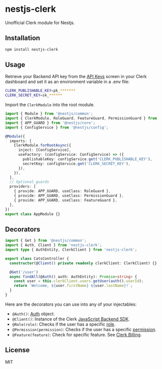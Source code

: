 # nestjs-clerk

Unofficial Clerk module for Nestjs.

## Installation

```bash
npm install nestjs-clerk
```

## Usage

Retrieve your Backend API key from the [API Keys](https://dashboard.clerk.com/last-active?path=api-keys) screen in your Clerk dashboard and set it as an environment variable in a .env file:

```sh
CLERK_PUBLISHABLE_KEY=pk_*******
CLERK_SECRET_KEY=sk_******
```

Import the `ClerkModule` into the root module.

```ts
import { Module } from '@nestjs/common';
import { ClerkModule, RoleGuard, FeatureGuard, PermissionGuard } from 'nestjs-clerk';
import { APP_GUARD } from '@nestjs/core';
import { ConfigService } from '@nestjs/config';

@Module({
  imports: [
    ClerkModule.forRootAsync({
      inject: [ConfigService],
      useFactory: (configService: ConfigService) => ({
        publishableKey: configService.get('CLERK_PUBLISHABLE_KEY'),
        secretKey: configService.get('CLERK_SECRET_KEY'),
      }),
    }),
  ],
  // Optional guards
  providers: [
    { provide: APP_GUARD, useClass: RoleGuard },
    { provide: APP_GUARD, useClass: PermissionGuard },
    { provide: APP_GUARD, useClass: FeatureGuard },
  ],
})
export class AppModule {}
```

## Decorators

```ts
import { Get } from '@nestjs/common';
import { Auth, Client } from 'nestjs-clerk';
import type { AuthEntity, ClerkClient } from 'nestjs-clerk';

export class CatsController {
  constructor(@Client() private readonly clerkClient: ClerkClient) {}

  @Get('/user')
  async findAll(@Auth() auth: AuthEntity): Promise<string> {
    const user = this.clerkClient.users.getUser(auth().userId);
    return `Welcome, ${user.firstName} ${user.lastName}!`;
  }
}
```

Here are the decorators you can use into any of your injectables:

- `@Auth()`: [Auth](https://clerk.com/docs/references/backend/types/auth-object) object.
- `@Client()`: Instance of the Clerk [JavaScript Backend SDK](https://clerk.com/docs/references/backend/overview).
- `@Role(role)`: Checks if the user has a specific [role](https://clerk.com/docs/organizations/roles-permissions#roles).
- `@Permission(permission)`: Checks if the user has a specific [permission](https://clerk.com/docs/organizations/roles-permissions#permissions).
- `@Feature(feature)`: Check for specific feature. See [Clerk Billing](https://clerk.com/docs/billing/overview).

## License

MIT
